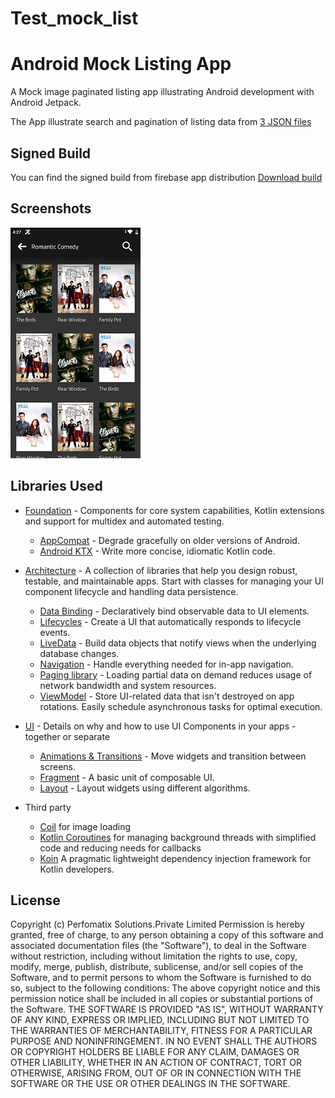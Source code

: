 # Test_mock_list
Android Mock Listing App
========================
A Mock image paginated listing app illustrating Android development with Android Jetpack.

The App illustrate search and pagination of listing data from [3 JSON files](app/src/main/assets)

Signed Build
 ------------
 You can find the signed build from firebase app distribution
 [Download build](https://appdistribution.firebase.dev/i/RhranAWE)

Screenshots
-----------
![image](screenshort.png "A paginated list of images")

Libraries Used
--------------
* [Foundation][0] - Components for core system capabilities, Kotlin extensions and support for
  multidex and automated testing.
  * [AppCompat][1] - Degrade gracefully on older versions of Android.
  * [Android KTX][2] - Write more concise, idiomatic Kotlin code.
* [Architecture][10] - A collection of libraries that help you design robust, testable, and
  maintainable apps. Start with classes for managing your UI component lifecycle and handling data
  persistence.
  * [Data Binding][11] - Declaratively bind observable data to UI elements.
  * [Lifecycles][12] - Create a UI that automatically responds to lifecycle events.
  * [LiveData][13] - Build data objects that notify views when the underlying database changes.
  * [Navigation][14] - Handle everything needed for in-app navigation.
  * [Paging library][16] -  Loading partial data on demand reduces usage of network bandwidth and system resources.
  * [ViewModel][17] - Store UI-related data that isn't destroyed on app rotations. Easily schedule
     asynchronous tasks for optimal execution.
* [UI][30] - Details on why and how to use UI Components in your apps - together or separate
  * [Animations & Transitions][31] - Move widgets and transition between screens.
  * [Fragment][34] - A basic unit of composable UI.
  * [Layout][35] - Layout widgets using different algorithms.
* Third party
  * [Coil][90] for image loading
  * [Kotlin Coroutines][91] for managing background threads with simplified code and reducing needs for callbacks
  * [Koin][92] A pragmatic lightweight dependency injection framework for Kotlin developers.
  
  [0]: https://developer.android.com/jetpack/components
  [1]: https://developer.android.com/topic/libraries/support-library/packages#v7-appcompat
  [2]: https://developer.android.com/kotlin/ktx
  [10]: https://developer.android.com/jetpack/arch/
  [11]: https://developer.android.com/topic/libraries/data-binding/
  [12]: https://developer.android.com/topic/libraries/architecture/lifecycle
  [13]: https://developer.android.com/topic/libraries/architecture/livedata
  [14]: https://developer.android.com/topic/libraries/architecture/navigation/
  [16]: https://developer.android.com/topic/libraries/architecture/paging
  [17]: https://developer.android.com/topic/libraries/architecture/viewmodel
  [18]: https://developer.android.com/topic/libraries/architecture/workmanager
  [30]: https://developer.android.com/guide/topics/ui
  [31]: https://developer.android.com/training/animation/
  [34]: https://developer.android.com/guide/components/fragments
  [35]: https://developer.android.com/guide/topics/ui/declaring-layout
  [90]: https://github.com/coil-kt/coil
  [91]: https://kotlinlang.org/docs/reference/coroutines-overview.html
  [92]: https://github.com/InsertKoinIO/koin

 

License
-------
Copyright (c) Perfomatix Solutions.Private Limited
Permission is hereby granted, free of charge, to any person obtaining a copy of this software and associated documentation files (the "Software"), to deal in the Software without restriction, including without limitation the rights to use, copy, modify, merge, publish, distribute, sublicense, and/or sell copies of the Software, and to permit persons to whom the Software is furnished to do so, subject to the following conditions:
The above copyright notice and this permission notice shall be included in all copies or substantial portions of the Software.
THE SOFTWARE IS PROVIDED "AS IS", WITHOUT WARRANTY OF ANY KIND, EXPRESS OR IMPLIED, INCLUDING BUT NOT LIMITED TO THE WARRANTIES OF MERCHANTABILITY, FITNESS FOR A PARTICULAR PURPOSE AND NONINFRINGEMENT. IN NO EVENT SHALL THE AUTHORS OR COPYRIGHT HOLDERS BE LIABLE FOR ANY CLAIM, DAMAGES OR OTHER LIABILITY, WHETHER IN AN ACTION OF CONTRACT, TORT OR OTHERWISE, ARISING FROM, OUT OF OR IN CONNECTION WITH THE SOFTWARE OR THE USE OR OTHER DEALINGS IN THE SOFTWARE.

